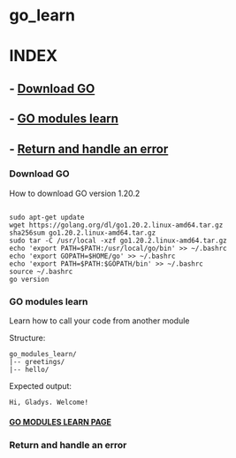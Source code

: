 # go_learn

# INDEX

## - [Download GO](#download-go-1)

## - [GO modules learn](#go-modules-learn-1)

## - [Return and handle an error](#return-and-handle-an-error-1)

### Download GO

How to download GO version 1.20.2

```shell

sudo apt-get update
wget https://golang.org/dl/go1.20.2.linux-amd64.tar.gz
sha256sum go1.20.2.linux-amd64.tar.gz
sudo tar -C /usr/local -xzf go1.20.2.linux-amd64.tar.gz
echo 'export PATH=$PATH:/usr/local/go/bin' >> ~/.bashrc
echo 'export GOPATH=$HOME/go' >> ~/.bashrc
echo 'export PATH=$PATH:$GOPATH/bin' >> ~/.bashrc
source ~/.bashrc
go version

```

### GO modules learn

Learn how to call your code from another module

Structure:

```shell
go_modules_learn/
|-- greetings/
|-- hello/
```

Expected output:

```shell
Hi, Gladys. Welcome!
```

#### [GO MODULES LEARN PAGE](go_modules_learn/go_modules_learn.md)

### Return and handle an error

